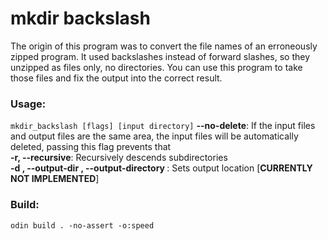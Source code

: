 # mkdir backslash

 The origin of this program was to convert the file names of an
 erroneously zipped program. It used backslashes instead of
 forward slashes, so they unzipped as files only,
 no directories. You can use this program to take those files
 and fix the output into the correct result.

 ### Usage:  
 `mkdir_backslash [flags] [input directory]`
 **--no-delete**: If the input files and output files are the same area, the input files will be automatically deleted, passing this flag prevents that  
 **-r, --recursive**: Recursively descends subdirectories  
 **-d <string>, --output-dir <string>, --output-directory <string>**: Sets output location [**CURRENTLY NOT IMPLEMENTED**]  

 ### Build:
 ```
 odin build . -no-assert -o:speed
 ```
